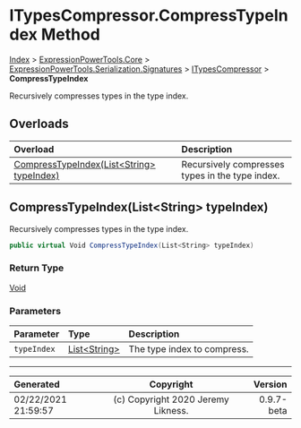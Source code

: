 ﻿# ITypesCompressor.CompressTypeIndex Method

[Index](../index.md) > [ExpressionPowerTools.Core](ExpressionPowerTools.Core.a.md) > [ExpressionPowerTools.Serialization.Signatures](ExpressionPowerTools.Serialization.Signatures.n.md) > [ITypesCompressor](ExpressionPowerTools.Serialization.Signatures.ITypesCompressor.i.md) > **CompressTypeIndex**

Recursively compresses types in the type index.

## Overloads

| Overload | Description |
| :-- | :-- |
| [CompressTypeIndex(List&lt;String> typeIndex)](#compresstypeindexliststring-typeindex) | Recursively compresses types in the type index. |
## CompressTypeIndex(List&lt;String> typeIndex)

Recursively compresses types in the type index.

```csharp
public virtual Void CompressTypeIndex(List<String> typeIndex)
```

### Return Type

 [Void](https://docs.microsoft.com/dotnet/api/system.void) 

### Parameters

| Parameter | Type | Description |
| :-- | :-- | :-- |
| `typeIndex` | [List&lt;String>](https://docs.microsoft.com/dotnet/api/system.collections.generic.list-1) | The type index to compress. |



---

| Generated | Copyright | Version |
| :-- | :-: | --: |
| 02/22/2021 21:59:57 | (c) Copyright 2020 Jeremy Likness. | 0.9.7-beta |
